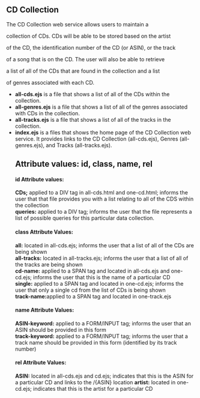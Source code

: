<html xmlns="http://www.w3.org/1999/xhtml">
<head>
<title></title>
</head>
<body>
<!-- README FILE FOR ASSIGNMENT 4 --> 
<h2>CD Collection</h2>
<p>The CD Collection web service allows users to maintain a 

collection of CDs. CDs will be able to be stored based on the artist 

of the CD, the identification number of the CD (or ASIN), or the track 

of a song that is on the CD. The user will also be able to retrieve 

a list of all of the CDs that are found in the collection and a list 

of genres associated with each CD. </p>

<ul>
<li><strong>all-cds.ejs</strong> is a file that shows a list of all of the CDs within the collection.</li>

<li><strong>all-genres.ejs</strong> is a file that shows a list of all of the genres associated with CDs in the collection.</li>

<li><strong>all-tracks.ejs</strong> is a file that shows a list of all of the tracks in the collection.</li> 

<li><strong>index.ejs</strong> is a files that shows the home page of the CD Collection web service. It provides links to the CD Collection (all-cds.ejs), Genres (all-genres.ejs), and Tracks (all-tracks.ejs).</li>


<h2>Attribute values: id, class, name, rel</h2> 
<h4>id Attribute values:</h4>
<strong>CDs;</strong> applied to a DIV tag in all-cds.html and one-cd.html; informs the user that that  file provides you with a list relating to all of the CDS within the collection<br />
<strong>queries:</strong> applied to a DIV tag; informs the user that the file represents a list of possible queries for this particular data 
collection.<br />

<h4>class Attribute Values:</h4>
<strong>all:</strong> located in all-cds.ejs; informs the user that a list of all of the CDs are being shown<br />
<strong>all-tracks:</strong> located in all-tracks.ejs; informs the user that a list of all of the tracks are being shown<br />
<strong>cd-name:</strong> applied to a SPAN tag and located in all-cds.ejs and one-cd.ejs; informs the user that this is the name of a particular CD<br />
<strong>single:</strong> applied to a SPAN tag and located in one-cd.ejs; informs the user that only a single cd from the list of CDs is being shown<br />
<strong>track-name:</strong>applied to a SPAN tag and located in one-track.ejs<br />

<h4>name Attribute Values:</h4>
<strong>ASIN-keyword:</strong> applied to a FORM/INPUT tag; informs the user that an ASIN should be provided in this form<br />
<strong>track-keyword:</strong> applied to a FORM/INPUT tag; informs the user that a track name should be provided in this form (identified by its track number)<br /> 

<h4>rel Attribute Values:</h4> 
<strong>ASIN:</strong> located in all-cds.ejs and cd.ejs; indicates that this is the ASIN for a particular CD and links to the /{ASIN} location</strong> 
<strong>artist:</strong> located in one-cd.ejs; indicates that this is the artist for a particular CD<br />
</div>
</body>
</html> 
